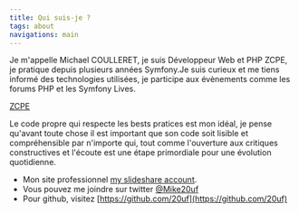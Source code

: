```yaml
---
title: Qui suis-je ?
tags: about
navigations: main
---
```


Je m'appelle Michael COULLERET, je suis Développeur Web et PHP ZCPE, je pratique depuis plusieurs années Symfony.Je suis curieux et me tiens informé des technologies utilisées, je participe aux évènements comme les forums PHP et les Symfony Lives.

[ZCPE](http://www.zend.com/static-assets/img/zcedirectory/ZCPE-logo-XS.jpg)

Le code propre qui respecte les bests pratices est mon idéal, je pense qu'avant toute chose il est important que son code soit lisible et compréhensible par n'importe qui, tout comme l'ouverture aux critiques constructives et l'écoute est une étape primordiale pour une évolution quotidienne.

* Mon site professionnel [my slideshare account](http://www.slideshare.net/jpauli/).
* Vous pouvez me joindre sur twitter [@Mike20uf](https://twitter.com/Mike20uf)
* Pour github, visitez [https://github.com/20uf](https://github.com/20uf)